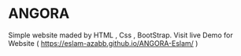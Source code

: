 # ANGORA
Simple website maded by HTML , Css , BootStrap.
Visit live Demo for Website ( https://eslam-azabb.github.io/ANGORA-Eslam/ )
